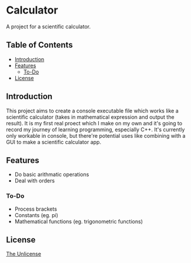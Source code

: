 # Calculator
A project for a scientific calculator.

## Table of Contents
* [Introduction](#introduction)
* [Features](#features)
  *  [To-Do](#to-do)
* [License](#license)

## Introduction
This project aims to create a console executable file which works like a scientific calculator (takes in mathematical expression and output the result). It is my first real proect which I make on my own and it's going to record my journey of learning programming, especially C++. It's currently only workable in console, but there're potential uses like combining with a GUI to make a scientific calculator app.

## Features
* Do basic arithmatic operations
* Deal with orders
### To-Do
* Process brackets
* Constants (eg. pi)
* Mathematical functions (eg. trigonometric functions)

## License
[The Unlicense](https://choosealicense.com/licenses/unlicense/)
